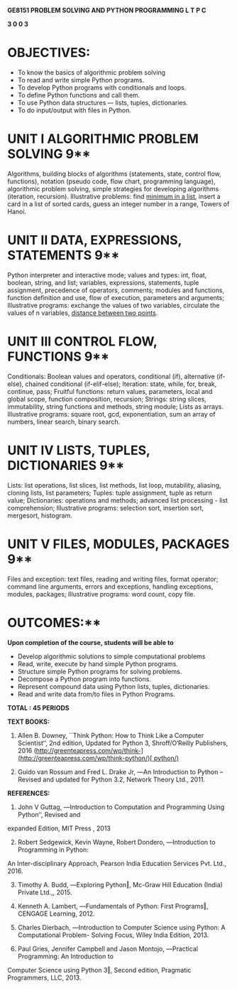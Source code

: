**GE8151 PROBLEM SOLVING AND PYTHON PROGRAMMING L T P C**

**3 0 0 3**

# OBJECTIVES:

- To know the basics of algorithmic problem solving
- To read and write simple Python programs.
- To develop Python programs with conditionals and loops.
- To define Python functions and call them.
- To use Python data structures –- lists, tuples, dictionaries.
- To do input/output with files in Python.

# UNIT I ALGORITHMIC PROBLEM SOLVING 9**

Algorithms, building blocks of algorithms (statements, state, control
flow, functions), notation (pseudo code, flow chart, programming
language), algorithmic problem solving, simple strategies for
developing algorithms (iteration, recursion). Illustrative problems:
find [minimum in a list](http://j.mp/matrixMultiplyCC), insert a card in a list of sorted cards, guess
an integer number in a range, Towers of Hanoi.


# UNIT II DATA, EXPRESSIONS, STATEMENTS 9**

Python interpreter and interactive mode; values and types: int, float,
boolean, string, and list; variables, expressions, statements, tuple
assignment, precedence of operators, comments; modules and functions,
function definition and use, flow of execution, parameters and
arguments; Illustrative programs: exchange the values of two
variables, circulate the values of n variables, [distance between two
points](http://j.mp/twoPoints).

# UNIT III CONTROL FLOW, FUNCTIONS 9**

Conditionals: Boolean values and operators, conditional (if),
alternative (if-else), chained conditional (if-elif-else); Iteration:
state, while, for, break, continue, pass; Fruitful functions: return
values, parameters, local and global scope, function composition,
recursion; Strings: string slices, immutability, string functions and
methods, string module; Lists as arrays. Illustrative programs: square
root, gcd, exponentiation, sum an array of numbers, linear search,
binary search.

# UNIT IV LISTS, TUPLES, DICTIONARIES 9**

Lists: list operations, list slices, list methods, list loop,
mutability, aliasing, cloning lists, list parameters; Tuples: tuple
assignment, tuple as return value; Dictionaries: operations and
methods; advanced list processing - list comprehension; Illustrative
programs: selection sort, insertion sort, mergesort, histogram.

# UNIT V FILES, MODULES, PACKAGES 9**

Files and exception: text files, reading and writing files, format
operator; command line arguments, errors and exceptions, handling
exceptions, modules, packages; Illustrative programs: word count, copy
file.

# OUTCOMES:**

**Upon completion of the course, students will be able to**

- Develop algorithmic solutions to simple computational problems
- Read, write, execute by hand simple Python programs.
- Structure simple Python programs for solving problems.
- Decompose a Python program into functions.
- Represent compound data using Python lists, tuples, dictionaries.
- Read and write data from/to files in Python Programs.

**TOTAL : 45 PERIODS**

**TEXT BOOKS:**

1. Allen B. Downey, \`\`Think Python: How to Think Like a Computer
Scientist‘‘, 2nd edition, Updated for Python 3, Shroff/O‘Reilly
Publishers, 2016
([http://greenteapress.com/wp/think-](http://greenteapress.com/wp/think-python/)[
python/)](http://greenteapress.com/wp/think-python/)

2. Guido van Rossum and Fred L. Drake Jr, ―An Introduction to Python –
Revised and updated for Python 3.2, Network Theory Ltd., 2011.

**REFERENCES:**

1. John V Guttag, ―Introduction to Computation and Programming Using
Python‘‘, Revised and

expanded Edition, MIT Press , 2013

2. Robert Sedgewick, Kevin Wayne, Robert Dondero, ―Introduction to
Programming in Python:

An Inter-disciplinary Approach, Pearson India Education Services Pvt.
Ltd., 2016.

3. Timothy A. Budd, ―Exploring Python‖, Mc-Graw Hill Education (India)
Private Ltd.,, 2015.

4. Kenneth A. Lambert, ―Fundamentals of Python: First Programs‖,
CENGAGE Learning, 2012.

5. Charles Dierbach, ―Introduction to Computer Science using Python: A
Computational Problem- Solving Focus, Wiley India Edition, 2013.

6. Paul Gries, Jennifer Campbell and Jason Montojo, ―Practical
Programming: An Introduction to

Computer Science using Python 3‖, Second edition, Pragmatic
Programmers, LLC, 2013.
